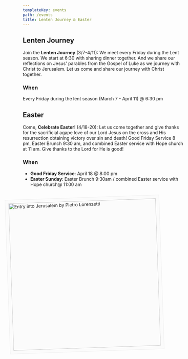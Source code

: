```yaml
---
templateKey: events
path: /events
title: Lenten Journey & Easter
---
```

## Lenten Journey

Join the **Lenten Journey** (3/7-4/11): We meet every Friday during the Lent season.  We start at 6:30 with sharing dinner together.  And we share our reflections on Jesus' parables from the Gospel of Luke as we journey with Christ to Jerusalem.  Let us come and share our journey with Christ together. 

### When

Every Friday during the lent season (March 7 - April 11) @ 6:30 pm

## Easter

Come, **Celebrate Easter**! (4/18-20):  Let us come together and give thanks for the sacrificial agape love of our Lord Jesus on the cross and His resurrection obtaining victory over sin and death!  Good Friday Service 8 pm, Easter Brunch 9:30 am, and combined Easter service with Hope church at 11 am.  Give thanks to the Lord for He is good!  

### When

* **Good Friday Service**: April 18 @ 8:00 pm
* **Easter Sunday**: Easter Brunch 9:30am / combined Easter service with Hope church@ 11:00 am

<img src="/assets/Assisi-frescoes-entry-into-jerusalem-pietro_lorenzetti.jpg" alt="Entry into Jerusalem by Pietro Lorenzetti" width="460px" style="max-width: 100%; padding: 10px; background-color: #fbfbfb; border: 1px solid #ececec; display: block; margin-top: 32px; transform: rotate(-2deg); margin-left: -48px;">
